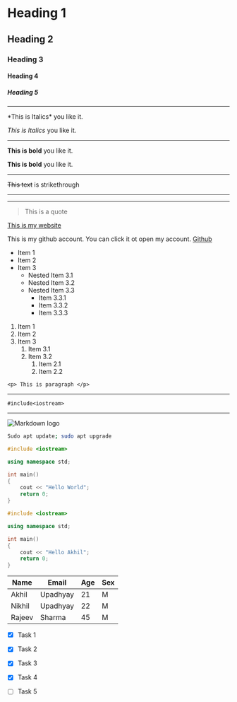 <!-- Headings -->

# Heading 1

## Heading 2

### Heading 3

#### Heading 4

##### Heading 5

---
<!-- Italics -->

\*This is Italics\* you like it.

_This is Italics_ you like it.

---
<!-- Strong/Bold -->

**This is bold** you like it.

__This is bold__ you like it.

---
<!-- Strikethrough -->

~~This text~~ is strikethrough  

<!-- Horizontal Rule -->
___             
---

<!-- Blockquote -->

> This is a quote


<!-- Links -->

[This is my website](https://google.com "My Website")

This is my github account. You can click it ot open my account. [Github](https://github.com "My Github account")

<!-- UL -->

* Item 1
* Item 2
* Item 3
    * Nested Item 3.1
    * Nested Item 3.2
    * Nested Item 3.3
        * Item 3.3.1
        * Item 3.3.2
        * Item 3.3.3

<!-- OL -->

1. Item 1
2. Item 2
3. Item 3
   1. Item 3.1
   2. Item 3.2
      1. Item 2.1
      2. Item 2.2
   
<!-- Inline Code Block -->

`<p> This is paragraph </p>`

---
`#include<iostream>`

---
<!-- Images -->

![Markdown logo](https://markdown-here.com/img/icon256.png)


<!-- Code Blocks -->

```bash
Sudo apt update; sudo apt upgrade
```

```c++
#include <iostream>

using namespace std;

int main()
{
    cout << "Hello World"; 
    return 0;
}
```

```c++
#include <iostream>

using namespace std;

int main()
{
    cout << "Hello Akhil";
    return 0;
}
```

<!-- Tables -->

| Name |  Email | Age  | Sex    |
|------|--------|------|--------|
|Akhil | Upadhyay| 21  |    M   |
|Nikhil| Upadhyay| 22  |    M   |
|Rajeev| Sharma  | 45  |    M   |


<!-- Task list -->

* [x] Task 1
* [x] Task 2
* [x] Task 3
* [x] Task 4
* [ ] Task 5


<!--  -->


